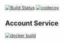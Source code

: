 [![Build Status](https://travis-ci.com/lukaszrys/efficient-spending.svg?branch=develop)](https://travis-ci.com/lukaszrys/efficient-spending)
[![codecov](https://codecov.io/gh/lukaszrys/efficient-spending/branch/develop/graph/badge.svg)](https://codecov.io/gh/lukaszrys/efficient-spending)

## Account Service
[![docker build](https://img.shields.io/docker/cloud/build/lukaszrys/efficient-spending-account-service)](https://img.shields.io/docker/cloud/build/lukaszrys/efficient-spending-account-service)